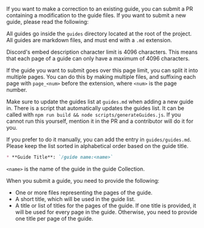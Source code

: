 If you want to make a correction to an existing guide, you can submit a PR containing a modification to the guide files. If you want to submit a new guide, please read the following:

All guides go inside the `guides` directory located at the root of the project. All guides are markdown files, and must end with a `.md` extension.

Discord's embed description character limit is 4096 characters. This means that each page of a guide can only have a maximum of 4096 characters.

If the guide you want to submit goes over this page limit, you can split it into multiple pages. You can do this by making multiple files, and suffixing each page with `page_<num>` before the extension, where `<num>` is the page number.

Make sure to update the guides list at `guides.md` when adding a new guide in. There is a script that automatically updates the guides list. It can be called with `npm run build && node scripts/generateGuides.js`. If you cannot run this yourself, mention it in the PR and a contributor will do it for you.

If you prefer to do it manually, you can add the entry in `guides/guides.md`. Please keep the list sorted in alphabetical order based on the guide title.

```md
* **Guide Title**: `/guide name:<name>`
```

`<name>` is the name of the guide in the guide Collection.

When you submit a guide, you need to provide the following:

- One or more files representing the pages of the guide.
- A short title, which will be used in the guide list.
- A title or list of titles for the pages of the guide. If one title is provided, it will be used for every page in the guide. Otherwise, you need to provide one title per page of the guide.